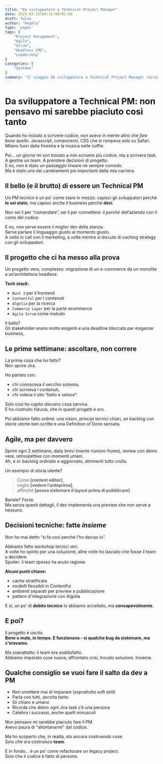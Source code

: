 ```yaml
---
title: "Da sviluppatore a Technical Project Manager"
date: 2025-03-22T09:15:00+01:00
draft: false
author: "Angelo"
type: 'pages'
tags: [
    "Project Management",
    "Agile",
    "Scrum",
    "Headless CMS",
    "Leadership"
]
categories: [
    "Systems"
]
summary: "Il viaggio da sviluppatore a Technical Project Manager raccontato attraverso un progetto headless con Nuxt 3, Contentful e Algolia. Una guida pratica su come il background tecnico e le competenze di gestione Agile si fondono per portare al successo progetti complessi."
---
```


# Da sviluppatore a Technical PM: non pensavo mi sarebbe piaciuto così tanto

Quando ho iniziato a scrivere codice, non avevo in mente altro che *fare bene quello*. Javascript, componenti, CSS che si rompeva solo su Safari. Milano fuori dalla finestra e la musica nelle cuffie.

Poi… un giorno mi son trovato a non scrivere più codice, ma a scrivere task. A gestire un team. A prendere decisioni di progetto.  
E no, non è stato un passaggio lineare né sempre comodo.  
Ma è stato uno dei cambiamenti più importanti della mia carriera.



## Il bello (e il brutto) di essere un Technical PM

Un PM tecnico è un po' come stare in mezzo: capisci gli sviluppatori perché **lo sei stato**, ma capisci anche il business perché **devi**.

Non sei lì per “comandare”, sei lì per connettere: il *perché* dell’azienda con il *come* del codice.

E no, non serve essere il miglior dev della stanza.  
Serve parlare il linguaggio giusto al momento giusto.  
A volte in call con il marketing, a volte mentre si discute di caching strategy con gli sviluppatori.



## Il progetto che ci ha messo alla prova

Un progetto vero, complesso: migrazione di un e-commerce da un monolite a un’architettura headless.

**Tech stack:**

- `Nuxt 3` per il frontend  
- `Contentful` per i contenuti  
- `Algolia` per la ricerca  
- `Commerce Layer` per la parte ecommerce
- `Agile Scrum` come metodo

Il bello?  
Gli stakeholder erano molto esigenti e una deadline bloccata per esigenze business,


## Le prime settimane: ascoltare, non correre

La prima cosa che ho fatto?  
Non aprire Jira.

Ho parlato con:

- chi conosceva il vecchio sistema,
- chi scriveva i contenuti,
- chi voleva il sito “bello e veloce”.

Solo così ho capito *davvero* cosa serviva.  
E ho costruito fiducia, che in questi progetti è oro.

Poi abbiamo fatto ordine: una vision, principi tecnici chiari, un backlog con storie utente ben scritte e una Definition of Done sensata.


## Agile, ma per davvero

Sprint ogni 2 settimane, daily brevi (niente riunioni-fiume), review con demo vere, retrospettive con momenti umani.  
Ah, e sì: backlog ordinato e aggiornato, altrimenti tutto crolla.

Un esempio di storia utente?

> Come **[content editor]**,  
> voglio **[vedere l’anteprima]**,  
> affinché **[possa sistemare il layout prima di pubblicare]**.

Banale? Forse.  
Ma senza questi dettagli, il dev implementa una preview che non serve a nessuno.


## Decisioni tecniche: fatte *insieme*

Non ho mai detto “si fa così perché l’ho deciso io”.

Abbiamo fatto workshop tecnici veri.  
A volte ho spinto per una soluzione, altre volte ho lasciato che fosse il team a decidere.  
Spoiler: il team spesso ha avuto ragione.

**Alcuni punti chiave:**

- cache stratificata
- modelli flessibili in Contentful
- ambienti separati per preview e pubblicazione
- pattern d'integrazione con Algolia

E sì, un po’ di **debito tecnico** lo abbiamo accettato, ma **consapevolmente**.


## E poi?

Il progetto è uscito.  
**Bene o male, in tempo. E funzionava - si qualche bug da sistemare, ma c'eravamo.**

Ma soprattutto: il team era soddisfatto.  
Abbiamo imparato cose nuove, affrontato crisi, trovato soluzioni. Insieme.



## Qualche consiglio se vuoi fare il salto da dev a PM

- Non smettere mai di imparare (soprattutto soft skill)
- Parla con tutti, ascolta tanto
- Sii chiaro e umano
- Ricorda che dietro ogni Jira task c’è una persona
- Celebra i successi, anche quelli minuscoli



Non pensavo mi sarebbe piaciuto fare il PM.  
Avevo paura di "allontanarmi" dal codice.  

Ma ho scoperto che, in realtà, sto ancora costruendo cose.  
Solo che ora costruisco **team**.

E in fondo… è un po’ come refactorare un legacy project.  
Solo che il codice è fatto di persone.
